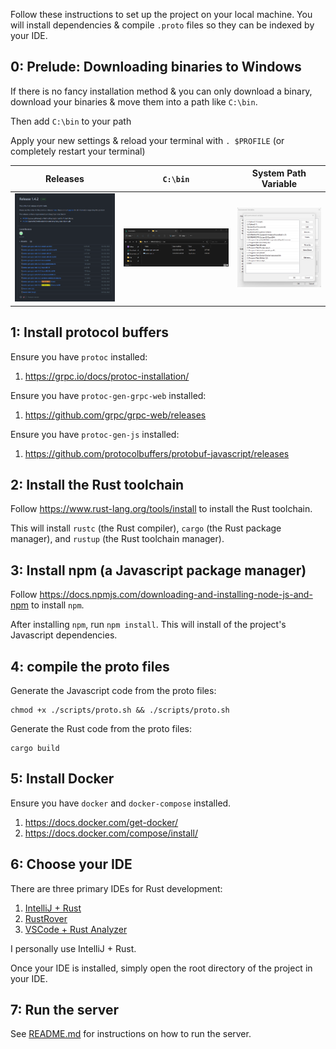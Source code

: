 Follow these instructions to set up the project on your local machine. You will install dependencies & compile `.proto`
files so they can be indexed by your IDE.

## 0: Prelude: Downloading binaries to Windows

If there is no fancy installation method & you can only download a binary, download your binaries & move them into a path like `C:\bin`.

Then add `C:\bin` to your path 

Apply your new settings & reload your terminal with `. $PROFILE` (or completely restart your terminal)

| Releases | `C:\bin`                | System Path Variable     |
|----------|---------------------|--------------------------|
| ![img_2.png](img_2.png)         | ![img.png](img.png) | ![img_1.png](img_1.png)  |


## 1: Install protocol buffers

Ensure you have `protoc` installed:

1. https://grpc.io/docs/protoc-installation/

Ensure you have `protoc-gen-grpc-web` installed:

1. https://github.com/grpc/grpc-web/releases

Ensure you have `protoc-gen-js` installed:

1. https://github.com/protocolbuffers/protobuf-javascript/releases

## 2: Install the Rust toolchain

Follow https://www.rust-lang.org/tools/install to install the Rust toolchain.

This will install `rustc` (the Rust compiler), `cargo` (the Rust package manager), and `rustup` (the Rust toolchain
manager).

## 3: Install npm (a Javascript package manager)

Follow https://docs.npmjs.com/downloading-and-installing-node-js-and-npm to install `npm`.

After installing `npm`, run `npm install`. This will install of the project's Javascript dependencies.

## 4: compile the proto files

Generate the Javascript code from the proto files:

```
chmod +x ./scripts/proto.sh && ./scripts/proto.sh
```

Generate the Rust code from the proto files:

```
cargo build
```

## 5: Install Docker

Ensure you have `docker` and `docker-compose` installed.

1. https://docs.docker.com/get-docker/
2. https://docs.docker.com/compose/install/

## 6: Choose your IDE

There are three primary IDEs for Rust development:
1. [IntelliJ + Rust](https://intellij-rust.github.io/)
2. [RustRover](https://www.jetbrains.com/rust/)
3. [VSCode + Rust Analyzer](https://rust-analyzer.github.io/)

I personally use IntelliJ + Rust.

Once your IDE is installed, simply open the root directory of the project in your IDE.

## 7: Run the server

See [README.md](README.md#running-the-app) for instructions on how to run the server.